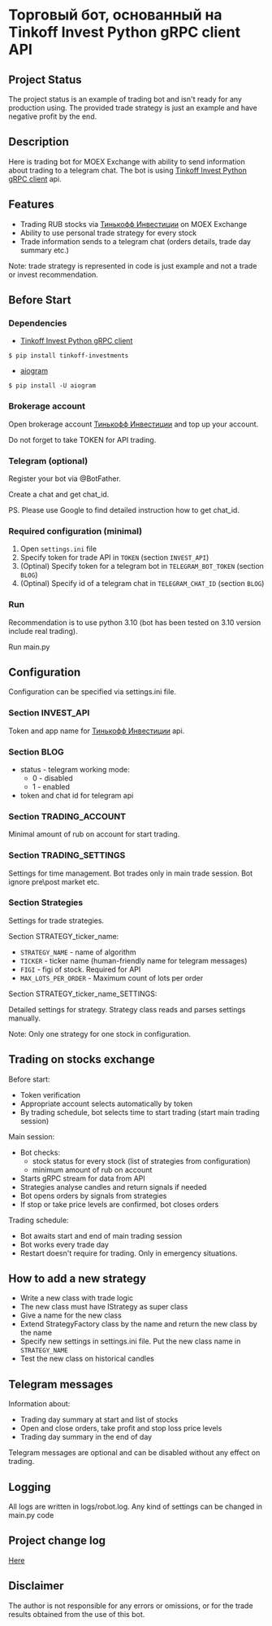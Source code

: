 # Торговый бот, основанный на Tinkoff Invest Python gRPC client API

## Project Status
The project status is an example of trading bot and isn't ready for any production using. 
The provided trade strategy is just an example and have negative profit by the end.


## Description
Here is trading bot for MOEX Exchange with ability to send information about trading to a telegram chat.
The bot is using [Tinkoff Invest Python gRPC client](https://github.com/Tinkoff/invest-python) api.

## Features
- Trading RUB stocks via [Тинькофф Инвестиции](https://www.tinkoff.ru/invest/) on MOEX Exchange 
- Ability to use personal trade strategy for every stock
- Trade information sends to a telegram chat (orders details, trade day summary etc.)

Note: trade strategy is represented in code is just example and not a trade or invest recommendation.     

## Before Start
### Dependencies

- [Tinkoff Invest Python gRPC client](https://github.com/Tinkoff/invest-python)
<!-- termynal -->
```
$ pip install tinkoff-investments
```
- [aiogram](https://docs.aiogram.dev/en/latest/)
<!-- termynal -->
```
$ pip install -U aiogram
```
### Brokerage account
Open brokerage account [Тинькофф Инвестиции](https://www.tinkoff.ru/invest/) and top up your account.

Do not forget to take TOKEN for API trading.

### Telegram (optional)
Register your bot via @BotFather.

Create a chat and get chat_id.

PS. Please use Google to find detailed instruction how to get chat_id.    

### Required configuration (minimal)
1. Open `settings.ini` file
2. Specify token for trade API in `TOKEN` (section `INVEST_API`)
3. (Optinal) Specify token for a telegram bot in `TELEGRAM_BOT_TOKEN` (section `BLOG`)
4. (Optinal) Specify id of a telegram chat in `TELEGRAM_CHAT_ID` (section `BLOG`)

### Run
Recommendation is to use python 3.10 (bot has been tested on 3.10 version include real trading). 

Run main.py

## Configuration
Configuration can be specified via settings.ini file.
### Section INVEST_API
Token and app name for [Тинькофф Инвестиции](https://www.tinkoff.ru/invest/) api.
### Section BLOG
- status - telegram working mode: 
  - 0 - disabled
  - 1 - enabled
- token and chat id for telegram api
### Section TRADING_ACCOUNT
Minimal amount of rub on account for start trading.
### Section TRADING_SETTINGS
Settings for time management. Bot trades only in main trade session. Bot ignore pre\post market etc. 
### Section Strategies
Settings for trade strategies.

Section STRATEGY_ticker_name:

- `STRATEGY_NAME` - name of algorithm
- `TICKER` - ticker name (human-friendly name for telegram messages)
- `FIGI` - figi of stock. Required for API
- `MAX_LOTS_PER_ORDER` - Maximum count of lots per order

Section STRATEGY_ticker_name_SETTINGS:

Detailed settings for strategy. Strategy class reads and parses settings manually.  

Note: Only one strategy for one stock in configuration.

## Trading on stocks exchange
Before start:
- Token verification
- Appropriate account selects automatically by token
- By trading schedule, bot selects time to start trading (start main trading session) 

Main session:
- Bot checks:
  - stock status for every stock (list of strategies from configuration)
  - minimum amount of rub on account
- Starts gRPC stream for data from API
- Strategies analyse candles and return signals if needed 
- Bot opens orders by signals from strategies
- If stop or take price levels are confirmed, bot closes orders

Trading schedule:
- Bot awaits start and end of main trading session
- Bot works every trade day 
- Restart doesn't require for trading. Only in emergency situations. 

## How to add a new strategy
- Write a new class with trade logic
- The new class must have IStrategy as super class 
- Give a name for the new class
- Extend StrategyFactory class by the name and return the new class by the name
- Specify new settings in settings.ini file. Put the new class name in `STRATEGY_NAME`
- Test the new class on historical candles

## Telegram messages
Information about:
- Trading day summary at start and list of stocks
- Open and close orders, take profit and stop loss price levels
- Trading day summary in the end of day

Telegram messages are optional and can be disabled without any effect on trading.

## Logging
All logs are written in logs/robot.log.
Any kind of settings can be changed in main.py code

## Project change log
[Here](CHANGELOG.md)

## Disclaimer
The author is not responsible for any errors or omissions, or for the trade results obtained from the use of this bot. 
